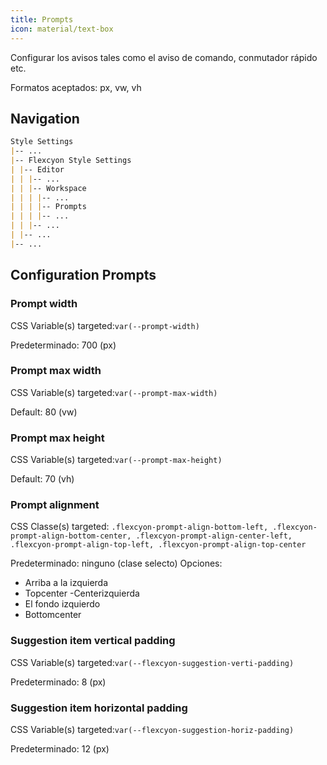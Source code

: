 ```yaml
---
title: Prompts
icon: material/text-box
---
```


Configurar los avisos tales como el aviso de comando, conmutador rápido etc.

Formatos aceptados: px, vw, vh

## Navigation

```md
Style Settings
|-- ...
|-- Flexcyon Style Settings
| |-- Editor
| | |-- ...
| | |-- Workspace
| | | |-- ...
| | | |-- Prompts
| | | |-- ...
| | |-- ...
| |-- ...
|-- ...
```

## Configuration Prompts

### Prompt width

CSS Variable(s) targeted:`var(--prompt-width)`

Predeterminado: 700 (px)

### Prompt max width

CSS Variable(s) targeted:`var(--prompt-max-width)`

Default: 80 (vw)

### Prompt max height

CSS Variable(s) targeted:`var(--prompt-max-height)`

Default: 70 (vh)

### Prompt alignment

CSS Classe(s) targeted: `.flexcyon-prompt-align-bottom-left,
.flexcyon-prompt-align-bottom-center, .flexcyon-prompt-align-center-left,
.flexcyon-prompt-align-top-left, .flexcyon-prompt-align-top-center`

Predeterminado: ninguno (clase selecto)
Opciones:

- Arriba a la izquierda
- Topcenter
  -Centerizquierda
- El fondo izquierdo
- Bottomcenter

### Suggestion item vertical padding

CSS Variable(s) targeted:`var(--flexcyon-suggestion-verti-padding)`

Predeterminado: 8 (px)

### Suggestion item horizontal padding

CSS Variable(s) targeted:`var(--flexcyon-suggestion-horiz-padding)`

Predeterminado: 12 (px)
